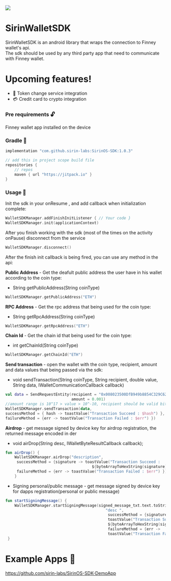 
<img src="https://sirinlabs.com/wp-content/uploads/2018/10/logo-black.svg">


# SirinWalletSDK   

SirinWalletSDK is an android library that wraps the connection to Finney wallet's api.  
The sdk should be used by any third party app that need to communicate with Finney wallet.  
  
# Upcoming features!  
  * :currency_exchange: Token change service integration 
  *  :credit_card: Credit card to crypto integration
### Pre requirements  :unlock:
  Finney wallet app installed on the device  
  
###  Gradle    :hammer:
   ```gradle
 implementation "com.github.sirin-labs:SirinOS-SDK:1.0.3"
   
   // add this in project scope build file 
   repositories {
	   // repos
	   maven { url "https://jitpack.io" } 
  }  
 ```
  
### Usage  :briefcase:
  
Init the sdk in your onResume , and add callback when initialization complete:
  
  ```kotlin             
WalletSDKManager.addFinishInitListener { // Your code }  
WalletSDKManager.init(applicationContext)  
``` 

After you finish working with the sdk (most of the times on the activity onPause) disconnect from the service
  
  ```kotlin             
WalletSDKManager.disconnect()
``` 

After the finish init callback is being fired, you can use any method in the api:   
  
  
**Public Address** - Get the deafult public address the user have in his wallet according to the coin type:  
*  String getPublicAddress(String coinType)
 
  ```kotlin   
WalletSDKManager.getPublicAddress("ETH")  
```       
       
      
**RPC Address** - Get the rpc address that being used for the coin type:
* String getRpcAddress(String coinType) 
```kotlin  
WalletSDKManager.getRpcAddress("ETH")      
 ```  

**Chain Id** - Get the chain id that being used for the coin type:  
* int getChainId(String coinType)  
 ```kotlin  
WalletSDKManager.getChainId("ETH")       
 ```   
      
**Send transaction** - open the wallet with the coin type, recipient, amount and data values that being passed via the sdk:  
  
* void sendTransaction(String coinType, String recipient, double value, String data, IWalletCommunicationCallback callback)  
      
  
 ```kotlin 
 val data = SendRequestEntity(recipient = "0x008023500DfB949b8854C329C6237bFC3c060Fd6",
						      amount = 0.001) 
 //amount range is 10^17 > value > 10^-10, recipient should be valid bitcoin/ether address 
WalletSDKManager.sendTransaction(data,
successMethod = { hash -> toastValue("Transaction Succeed : $hash") },
 failureMethod = {err -> toastValue("Transaction Failed : $err") })
 ```
**Airdrop** - get message signed by device key for airdrop registration, the returned message encoded in der  
  
* void airDrop(String desc, IWalletByteResultCallback callback);  
  
 ```kotlin
 fun airDrop() {   
	 WalletSDKManager.airDrop("description",
	  successMethod = {signature -> toastValue("Transaction Succeed : 
								       ${byteArrayToHexString(signature)}")}, 
	  failureMethod = {err -> toastValue("Transaction Failed : $err") }) 
	 }  
```
 * Signing personal/public message - get message signed by device key for dapps registration(personal or public message)
 ```kotlin
 fun startSigningMessage() { 
	 WalletSDKManager.startSigningMessage(signed_message_txt.text.toString(),
										     "desc ", 
										      successMethod = {signature ->
										      toastValue("Transaction Succeed : 
										      ${byteArrayToHexString(signature)}") },
										      failureMethod = {err ->
										      toastValue("Transaction Failed : $err") })
  }  
```
# Example Apps :iphone:  
 https://github.com/sirin-labs/SirinOS-SDK-DemoApp
